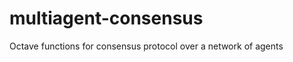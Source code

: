 multiagent-consensus
====================

Octave functions for consensus protocol over a network of agents
